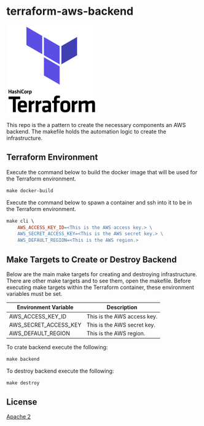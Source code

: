 # terraform-aws-backend

![Terraform](assets/terraform-icon.png)

This repo is the a pattern to create the necessary components an AWS backend. The makefile holds the automation logic to create the infrastructure.

## Terraform Environment

Execute the command below to build the docker image that will be used for the Terraform environment.

```makefile
make docker-build
```

Execute the command below to spawn a container and ssh into it to be in the Terraform environment.

```makefile
make cli \ 
    AWS_ACCESS_KEY_ID=<This is the AWS access key.> \
    AWS_SECRET_ACCESS_KEY=<This is the AWS secret key.> \
    AWS_DEFAULT_REGION=<This is the AWS region.>
```

## Make Targets to Create or Destroy Backend

Below are the main make targets for creating and destroying infrastructure. There are other make targets and to see them, open the makefile. Before executing make targets within the Terraform container, these environment variables must be set.

| Environment Variable | Description |
| -------------------- | ----------- |
| AWS_ACCESS_KEY_ID | This is the AWS access key. |
| AWS_SECRET_ACCESS_KEY | This is the AWS secret key. |
| AWS_DEFAULT_REGION | This is the AWS region. |

To crate backend execute the following:

```makefile
make backend
```

To destroy backend execute the following:

```makefile
make destroy
```

## License

[Apache 2](LICENSE)
